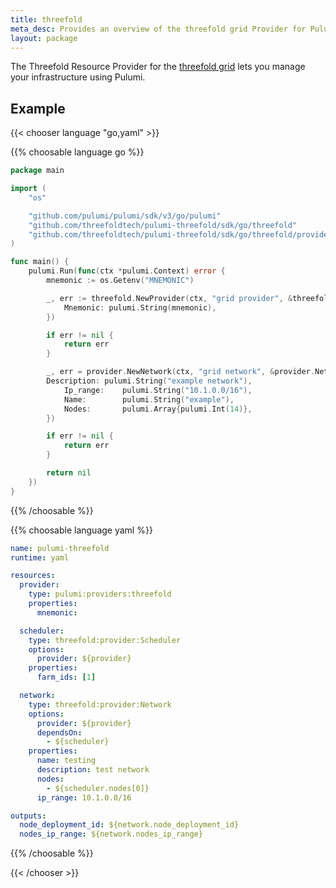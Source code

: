 ```yaml
---
title: threefold
meta_desc: Provides an overview of the threefold grid Provider for Pulumi.
layout: package
---
```


The Threefold Resource Provider for the [threefold grid](https://threefold.io) lets you manage your infrastructure using Pulumi.

## Example

{{< chooser language "go,yaml" >}}

{{% choosable language go %}}

```go
package main

import (
    "os"

    "github.com/pulumi/pulumi/sdk/v3/go/pulumi"
    "github.com/threefoldtech/pulumi-threefold/sdk/go/threefold"
    "github.com/threefoldtech/pulumi-threefold/sdk/go/threefold/provider"
)

func main() {
    pulumi.Run(func(ctx *pulumi.Context) error {
        mnemonic := os.Getenv("MNEMONIC")

        _, err := threefold.NewProvider(ctx, "grid provider", &threefold.ProviderArgs{
            Mnemonic: pulumi.String(mnemonic),
        })

        if err != nil {
            return err
        }

        _, err = provider.NewNetwork(ctx, "grid network", &provider.NetworkArgs{
        Description: pulumi.String("example network"),
            Ip_range:    pulumi.String("10.1.0.0/16"),
            Name:        pulumi.String("example"),
            Nodes:       pulumi.Array{pulumi.Int(14)},
        })

        if err != nil {
            return err
        }

        return nil
    })
}
```

{{% /choosable %}}

{{% choosable language yaml %}}

```yml
name: pulumi-threefold
runtime: yaml

resources:
  provider:
    type: pulumi:providers:threefold
    properties:
      mnemonic:

  scheduler:
    type: threefold:provider:Scheduler
    options:
      provider: ${provider}
    properties:
      farm_ids: [1]

  network:
    type: threefold:provider:Network
    options:
      provider: ${provider}
      dependsOn:
        - ${scheduler}
    properties:
      name: testing
      description: test network
      nodes:
        - ${scheduler.nodes[0]}
      ip_range: 10.1.0.0/16

outputs:
  node_deployment_id: ${network.node_deployment_id}
  nodes_ip_range: ${network.nodes_ip_range}
```

{{% /choosable %}}

{{< /chooser >}}
